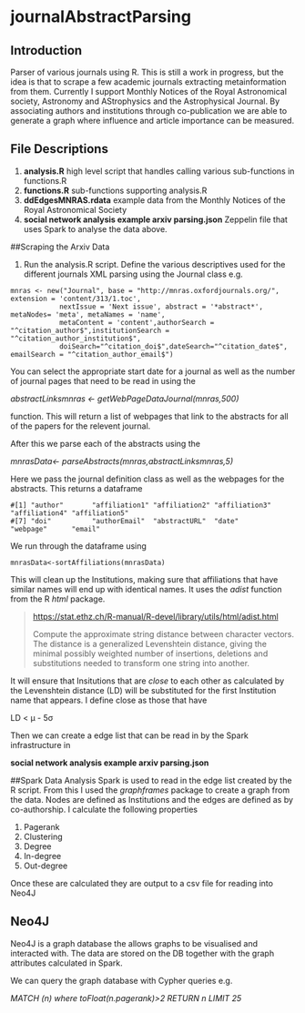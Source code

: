 # journalAbstractParsing
## Introduction
Parser of various journals using R. This is still a work in progress, but the idea is that to scrape a few academic journals extracting metainformation from them. Currently I support Monthly Notices of the Royal Astronomical society, Astronomy and AStrophysics and the Astrophysical Journal. By associating authors and institutions through co-publication we are able to generate a graph where influence and article importance can be measured.

## File Descriptions

1. **analysis.R** high level script that handles calling various sub-functions in functions.R
2. **functions.R**  sub-functions supporting analysis.R
3. **ddEdgesMNRAS.rdata** example data from the Monthly Notices of the Royal Astronomical Society
4. **social network analysis example arxiv parsing.json** Zeppelin file that uses Spark to analyse the data above.

##Scraping the Arxiv Data
1. Run the analysis.R script. Define the various descriptives used for the different journals XML parsing using the Journal class e.g.

``` 
mnras <- new("Journal", base = "http://mnras.oxfordjournals.org/", extension = 'content/313/1.toc', 
			nextIssue = 'Next issue', abstract = '*abstract*', metaNodes= 'meta', metaNames = 'name', 
			metaContent = 'content',authorSearch = "^citation_author$",institutionSearch = "^citation_author_institution$",
			doiSearch="^citation_doi$",dateSearch="^citation_date$", emailSearch = "^citation_author_email$") 
```
             
You can select the appropriate start date for a journal as well as the number of journal pages that need to be read in using the 

*abstractLinksmnras <- getWebPageDataJournal(mnras,500)* 

function. This will return a list of webpages that link to the abstracts for all of the papers for the relevent journal.

After this we parse each of the abstracts using the 

*mnrasData<- parseAbstracts(mnras,abstractLinksmnras,5)*

Here we pass the journal definition class as well as the webpages for the abstracts. This returns a dataframe 

```
#[1] "author"       "affiliation1" "affiliation2" "affiliation3" "affiliation4" "affiliation5"
#[7] "doi"          "authorEmail"  "abstractURL"  "date"         "webpage"      "email"  
```

We run through the dataframe using 

```
mnrasData<-sortAffiliations(mnrasData)
```
This will clean up the Institutions, making sure that affiliations that have similar names will end up with identical names. It uses the *adist* function from the R *html* package.

> https://stat.ethz.ch/R-manual/R-devel/library/utils/html/adist.html 
> 
> Compute the approximate string distance between character vectors. The distance is a generalized Levenshtein distance, giving the minimal possibly weighted number of insertions, deletions and substitutions needed to transform one string into another.

It will ensure that Insitutions that are *close* to each other as calculated by the Levenshtein distance (LD) will be substituted for the first Institution name that appears. I define close as those that have 

LD < &#956; - 5&#963; 

Then we can create a edge list that can be read in by the Spark infrastructure in 

**social network analysis example arxiv parsing.json**

##Spark Data Analysis
Spark is used to read in the edge list created by the R script. From this I used the *graphframes* package to create a graph from the data. Nodes are defined as Institutions and the edges are defined as by co-authorship. I calculate the following properties

1. Pagerank
2. Clustering
3. Degree
4. In-degree
5. Out-degree

Once these are calculated they are output to a csv file for reading into Neo4J 

## Neo4J
Neo4J is a graph database the allows graphs to be visualised and interacted with. The data are stored on the DB together with the graph attributes calculated in Spark.

We can query the graph database with Cypher queries e.g.

*MATCH (n) where toFloat(n.pagerank)>2 RETURN n LIMIT 25*



